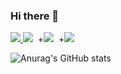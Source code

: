 ### Hi there 👋

<!--
**min-su08/min-su08** is a ✨ _special_ ✨ repository because its `README.md` (this file) appears on your GitHub profile.

Here are some ideas to get you started:

- 🔭 I’m currently working on ...
- 🌱 I’m currently learning ...
- 👯 I’m looking to collaborate on ...
- 🤔 I’m looking for help with ...
- 💬 Ask me about ...
- 📫 How to reach me: ...
- 😄 Pronouns: ...
- ⚡ Fun fact: ...
-->
<span>
  <a href="https://www.instagram.com/m.in_su07/">
    <img src="https://img.shields.io/badge/Instagram-ff69b4?style=plastic&logo=Instagram&logoColor=white"/>
  </a>
</span>
<img src="https://img.shields.io/badge/android-34A853?style=flat&logo=android&logoColor=white"/></a>&nbsp
+<img src="https://img.shields.io/badge/kotlin-7F52FF?style=flat&logo=kotlin&logoColor=7F52FF"/></a>&nbsp
+<img src="https://img.shields.io/badge/valorant-FA4454?style=for-the-badge&logo=valorant&logoColor=white">

![Anurag's GitHub stats](https://github-readme-stats.vercel.app/api?username=min-su08&show_icons=true&theme=dark)










